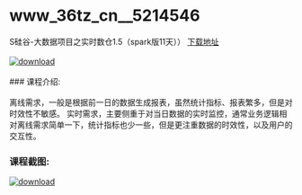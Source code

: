 # www_36tz_cn__5214546
S硅谷-大数据项目之实时数仓1.5（spark版11天））
[下载地址](http://www.36tz.cn/article/5214546 "下载地址")
<br/></br>[![download](http://36tz.cn/muke_img/2020_07_1-76-300x211.png "下载地址")](http://www.36tz.cn/article/5214546 "下载地址")
<br/></br>### 课程介绍:<br/></br>离线需求，一般是根据前一日的数据生成报表，虽然统计指标、报表繁多，但是对时效性不敏感。
实时需求，主要侧重于对当日数据的实时监控，通常业务逻辑相对离线需求简单一下，统计指标也少一些，但是更注重数据的时效性，以及用户的交互性。

### 课程截图:
[![download](http://36tz.cn/muke_img/2020_07_2-74.png "下载地址")](http://www.36tz.cn/article/5214546 "下载地址")
